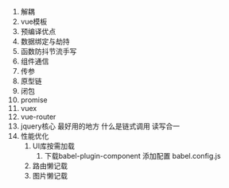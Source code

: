 1. 解耦
2. vue模板
3. 预编译优点
4. 数据绑定与劫持
5. 函数防抖节流手写
6. 组件通信
7. 传参
8. 原型链
9. 闭包
10. promise
11. vuex
12. vue-router
13. jquery核心  最好用的地方    什么是链式调用  读写合一
14. 性能优化
    1. UI库按需加载
       1. 下载babel-plugin-component     添加配置   babel.config.js
    2. 路由懒记载
    3. 图片懒记载